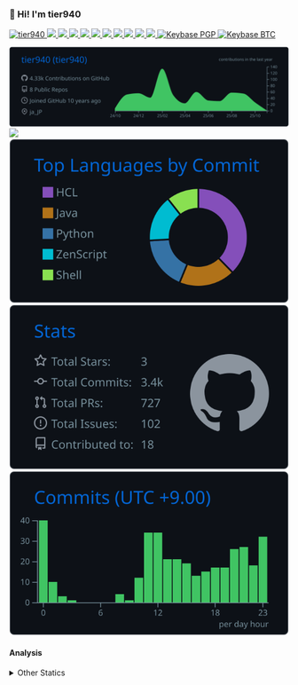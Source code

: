 ### 👋 Hi! I'm tier940

<p align="left"> 
  <a href="https://github.com/tier940/tier940/">
    <img src="https://komarev.com/ghpvc/?username=tier940" alt="tier940" />
  </a>
  <a href="http://twitter.com/tier940">
    <img height="20" src="https://img.shields.io/twitter/follow/tier940?label=Twitter&logo=twitter&style=flat" />
  </a>
  <a href="https://github.com/tier940">
    <img height="20" src="https://img.shields.io/github/followers/tier940?label=follow&logo=github&style=flat" />
  </a>
  <a href="https://www.reddit.com/user/tier940">
    <img height="20" src="https://img.shields.io/reddit/user-karma/combined/tier940?label=Reddit&logo=reddit&style=flat" />
  </a>
  <a href="https://stackoverflow.com/users/17317833/tier940">
    <img height="20" src="https://img.shields.io/stackexchange/stackoverflow/r/17317833?label=StackOverflow&logo=stack-overflow&style=flat" />
  </a>
  <a href="https://zenn.dev/tier940">
    <img height="20" src="https://zenn.badge.nikaera.com/s/tier940/likes" />
  </a>
  <a href="https://zenn.dev/tier940">
    <img height="20" src="https://zenn.badge.nikaera.com/s/tier940/followers" />
  </a>
  <a href="https://zenn.dev/tier940">
    <img height="20" src="https://zenn.badge.nikaera.com/s/tier940/articles" />
  </a>
  <a href="http://qiita.com/tier940">
    <img height="20" src="https://qiita-badge.apiapi.app/s/tier940/posts.svg" />
  </a>
  <a href="http://qiita.com/tier940">
    <img height="20" src="https://qiita-badge.apiapi.app/s/tier940/contributions.svg" />
  </a>
  <a href="https://github.com/tier940/tier940/">
    <img height="20" src="https://github.com/tier940/tier940/actions/workflows/main.yml/badge.svg" />
  </a>
  <a href="https://keybase.io/tier940">
    <img alt="Keybase PGP" src="https://img.shields.io/keybase/pgp/tier940">
  </a>
  <a href="https://keybase.io/tier940">
    <img alt="Keybase BTC" src="https://img.shields.io/keybase/btc/tier940">
  </a>
</p>

[![](https://raw.githubusercontent.com/tier940/tier940/main/profile-summary-card-output/github_dark/0-profile-details.svg)](https://github.com/vn7n24fzkq/github-profile-summary-cards)
[![](https://raw.githubusercontent.com/tier940/tier940/main/profile-summary-card-output/github_dark/1-repos-per-language.svg)](https://github.com/vn7n24fzkq/github-profile-summary-cards) [![](https://raw.githubusercontent.com/tier940/tier940/main/profile-summary-card-output/github_dark/2-most-commit-language.svg)](https://github.com/vn7n24fzkq/github-profile-summary-cards)
[![](https://raw.githubusercontent.com/tier940/tier940/main/profile-summary-card-output/github_dark/3-stats.svg)](https://github.com/vn7n24fzkq/github-profile-summary-cards) [![](https://raw.githubusercontent.com/tier940/tier940/main/profile-summary-card-output/github_dark/4-productive-time.svg)](https://github.com/vn7n24fzkq/github-profile-summary-cards)


#### Analysis
<!-- <img height="150" src="https://github.com/tier940/tier940/blob/master/images/stat.svg" alt="Alternative Text"/> -->

<details>
  <summary>Other Statics</summary>
  <!--START_SECTION:waka-->
![Code Time](http://img.shields.io/badge/Code%20Time-3%2C951%20hrs%2040%20mins-blue)

**🐱 My GitHub Data** 

> 📦 31.5 kB Used in GitHub's Storage 
 > 
> 💼 Opted to Hire
 > 
> 📜 11 Public Repositories 
 > 
> 🔑 4 Private Repositories 
 > 
**I'm an Early 🐤** 

```text
🌞 Morning                77 commits          ███████░░░░░░░░░░░░░░░░░░   27.70 % 
🌆 Daytime                75 commits          ███████░░░░░░░░░░░░░░░░░░   26.98 % 
🌃 Evening                94 commits          ████████░░░░░░░░░░░░░░░░░   33.81 % 
🌙 Night                  32 commits          ███░░░░░░░░░░░░░░░░░░░░░░   11.51 % 
```
📅 **I'm Most Productive on Friday** 

```text
Monday                   17 commits          ██░░░░░░░░░░░░░░░░░░░░░░░   06.12 % 
Tuesday                  39 commits          ████░░░░░░░░░░░░░░░░░░░░░   14.03 % 
Wednesday                33 commits          ███░░░░░░░░░░░░░░░░░░░░░░   11.87 % 
Thursday                 21 commits          ██░░░░░░░░░░░░░░░░░░░░░░░   07.55 % 
Friday                   64 commits          ██████░░░░░░░░░░░░░░░░░░░   23.02 % 
Saturday                 45 commits          ████░░░░░░░░░░░░░░░░░░░░░   16.19 % 
Sunday                   59 commits          █████░░░░░░░░░░░░░░░░░░░░   21.22 % 
```


📊 **This Week I Spent My Time On** 

```text
🕑︎ Time Zone: Asia/Tokyo

💬 Programming Languages: 
Other                    29 hrs 24 mins      ██████████████████░░░░░░░   71.35 % 
Java                     8 hrs 53 mins       █████░░░░░░░░░░░░░░░░░░░░   21.56 % 
Java Properties          37 mins             ░░░░░░░░░░░░░░░░░░░░░░░░░   01.52 % 
JSON                     29 mins             ░░░░░░░░░░░░░░░░░░░░░░░░░   01.20 % 
Markdown                 17 mins             ░░░░░░░░░░░░░░░░░░░░░░░░░   00.72 % 

🔥 Editors: 
Edge                     28 hrs 36 mins      █████████████████░░░░░░░░   69.40 % 
Intellijidea             9 hrs 48 mins       ██████░░░░░░░░░░░░░░░░░░░   23.80 % 
VS Code                  2 hrs 38 mins       ██░░░░░░░░░░░░░░░░░░░░░░░   06.40 % 
Chrome                   9 mins              ░░░░░░░░░░░░░░░░░░░░░░░░░   00.40 % 

💻 Operating System: 
Linux                    41 hrs 2 mins       █████████████████████████   99.60 % 
Unknown OS               9 mins              ░░░░░░░░░░░░░░░░░░░░░░░░░   00.40 % 
```

**I Mostly Code in Java** 

```text
Java                     15 repos            ████████████░░░░░░░░░░░░░   50.00 % 
HTML                     2 repos             ██░░░░░░░░░░░░░░░░░░░░░░░   06.67 % 
ZenScript                2 repos             ██░░░░░░░░░░░░░░░░░░░░░░░   06.67 % 
Python                   1 repo              █░░░░░░░░░░░░░░░░░░░░░░░░   03.33 % 
Dockerfile               1 repo              █░░░░░░░░░░░░░░░░░░░░░░░░   03.33 % 
```



**Timeline**

![Lines of Code chart](https://raw.githubusercontent.com/tier940/tier940/main/assets/bar_graph.png)


 Last Updated on 09/06/2024 00:16:34 UTC
<!--END_SECTION:waka-->
</details>
